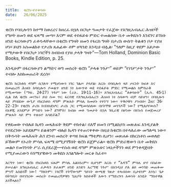 ```yaml
---
title:  ቂሮስ—የተቀባው
date:   26/06/2025
---
```


ቂሮስ የባቢሎንን ከተማ ከወረረና ከዘረፈ በኋላ በርካታ ዓመታት የፈጀው የእግዚአብሔር ሕዝቦች የግዞት ዘመን ወደ ፍጻሜ መጣ። እናም ወደ ተስፋይቱ ምድር ተመልሰው ቤተ መቅደሱን እንደገና ይገነቡ ዘንድ ፋርሳውያን ፈቀዱላቸው። በቂሮስ የግዛት ዘመን የፋርስ ግዛት በታሪክ ውስጥ ትልቁን ቦታ የያዘ ሆነ። ይህን አስመልክቶ የታሪክ ጸሐፊው ቶም ሆላንድ እንዲህ ብሏል፡ “ዓለም ከዚያ ቀደም አይታው የማታውቅ የበርካታ ነገሮችን ስብስብ የያዘ ታላቅ ግዛት”—Tom Holland, Dominion Basic Books, Kindle Edition, p. 25.

እንዲሁም በፋርሳውያን ልማድና ወግ መሰረት ቂሮስ “ታላቁ ንጉሥ” ወይም “የነገሥታት ንጉሥ” ተብሎ እስከመጠራት ደረሰ።

`ቂሮስ ክርስቶስ ዳግም ሲገለጥ የሚሆነውን ነገር ገልጦ ያሳያል፡ እርሱ በባቢሎን ላይ ጦርነት ከፍቶ እና በመጨረሻ ሕዝቡ ከባቢሎን ያመልጥ ዘንድ ነፃ አውጥቶ ወደ ተስፋይቱ ምድር የሚመልስ ከምስራቅ የሚመጣው (ማቴ. 24፡27) ንጉሥ ነው (ራእ. 19፡11-16)። እግዚአብሔር “ለቀባሁት” (ኢሳ. 45፡1) ሲል ስለ ቂሮስ መናገሩ፣ ይህ ስመ ጥር ፋርሳዊ የእግዚአብሔርን ሕዝብ ነፃ ስላወጣ ብቻ ሳይሆን፣ በባቢሎን ላይ ያካሄደው ውጊያ የክርስቶስ ዳግም ምጽአት ምሳሌ ከመሆኑ የተነሣ ነው። ጥቅሶቹን ያንብቡ፡ 2ዜና 36፡22-23። የቂሮስ ታሪክ ከናቡከደነፆር ታሪክ ጋር የሚመሳሰለው በየትኞቹ መንገዶች ነው? የሚለያየውስ? የአዋጁ አንደምታ ምንድን ነው? ደግሞስ፣ ከብዙ መቶ ዓመታት በኋላ ገቢራዊ በሆነው በየሱስ የመጀመሪያ ምጽአት ላይ ምን ተጽዕኖ አሳድሯል?`

የቀደመው የብሉይ ኪዳን መጻሕፍት ቅደም ተከተል፣ በእኛ ዘመን በሚልክያስ መጽሐፍ እንዲያልቅ የተደረገው አይደለም። ይልቁንም ብሉይ ኪዳን የተጠናቀቀው በዚህ ከቂሮስ በተላለፈው መግለጫ ነው። በቅዱሳት መጻሕፍት ሕገ ደንብ መሰረት ቀጣዩ ክፍል ማቴዎስ ሲሆን፣ መጽሐፉ በክርስቶስ መወለድ ይኸውም የኦሪት ምሳሌ ፍጻሜ በሚያገኝበት ቂሮስ ይጀምራል። ቂሮስ ምድራዊውን ቤተ መቅደስ መልሶ የመገንባት ሥራ ሲያደራጅ—የሱስ ወደ ዳግም ምጽአቱና ነጻነታችንን ወደ ምንቀዳጅበት የሚያመራውን የሰማያዊውን መቅደስ አገልግሎት መርቆ ከፈተ።

`እርግጥ ነው፣ ቂሮስ የክርስቶስ ፍጹም ምሳሌ አልነበረም። ቢሆንም እርሱ የ “አዳኙ” ምሳሌ ሆኖ በሰፊው ይሠራል። እግዚአብሔር ፈቃዱን ይፈጽም ዘንድ አንድን አረማዊ ንጉሥ በእንዲህ ያለ ልዩ መንገድ መጠቀሙ ምንኛ አስደሳች ነው! ማለትም፣ ነገሮች የትኛውንም ዓይነት ውጫዊ ገጽታ ተላብሰው ቢታዩንም እንኳ፣ ጌታ በትንቢት በተነገረው መሰረት የመጨረሻዎቹን ጊዜያት ክስተቶች እውን የማድረጉን እውነት እንዴት ማስተዋል እንችላለን?`